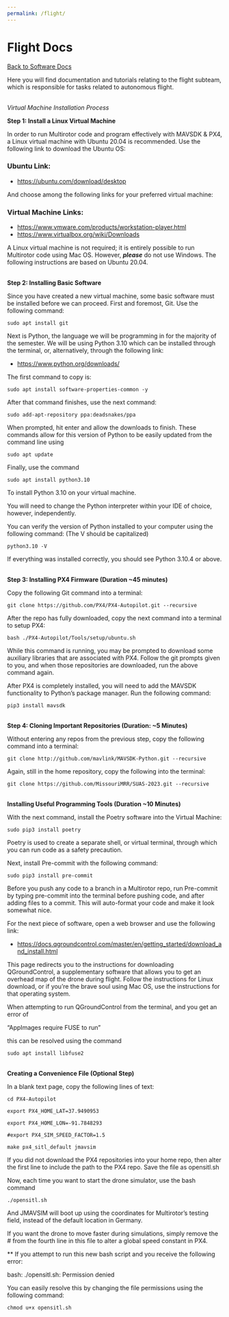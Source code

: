 ```yaml
---
permalink: /flight/
---
```


# Flight Docs

[Back to Software Docs](/docs/)

Here you will find documentation and tutorials relating to the flight subteam, which is responsible for tasks related to autonomous flight.

\
*Virtual Machine Installation Process*

**Step 1: Install a Linux Virtual Machine**

In order to run Multirotor code and program effectively with MAVSDK & PX4, a Linux virtual machine with Ubuntu 20.04 is recommended. Use the following link to download the Ubuntu OS: 

### Ubuntu Link:
-  https://ubuntu.com/download/desktop  

And choose among the following links for your preferred virtual machine: 

### Virtual Machine Links:
- https://www.vmware.com/products/workstation-player.html  
- https://www.virtualbox.org/wiki/Downloads  

A Linux virtual machine is not required; it is entirely possible to run Multirotor code using Mac OS. However, ***please*** do not use Windows. The following instructions are based on Ubuntu 20.04. 


\
**Step 2: Installing Basic Software** 

Since you have created a new virtual machine, some basic software must be installed before we can proceed. First and foremost, Git. Use the following command: 

```
sudo apt install git 
```

Next is Python, the language we will be programming in for the majority of the semester. We will be using Python 3.10 which can be installed through the terminal, or, alternatively, through the following link:

- https://www.python.org/downloads/  

The first command to copy is: 

```
sudo apt install software-properties-common -y 
```
 

After that command finishes, use the next command: 

```
sudo add-apt-repository ppa:deadsnakes/ppa 
```
 

When prompted, hit enter and allow the downloads to finish. These commands allow for this version of Python to be easily updated from the command line using  

```
sudo apt update 
```
 

Finally, use the command 

```
sudo apt install python3.10  
```

To install Python 3.10 on your virtual machine. 

You will need to change the Python interpreter within your IDE of choice, however, independently. 

 

You can verify the version of Python installed to your computer using the following command: 
(The V should be capitalized)

```
python3.10 -V
```

If everything was installed correctly, you should see Python 3.10.4 or above. 


\
**Step 3: Installing PX4 Firmware (Duration ~45 minutes)**

Copy the following Git command into a terminal: 

```
git clone https://github.com/PX4/PX4-Autopilot.git --recursive 
```
 

After the repo has fully downloaded, copy the next command into a terminal to setup PX4: 

```
bash ./PX4-Autopilot/Tools/setup/ubuntu.sh 
```
 

While this command is running, you may be prompted to download some auxiliary libraries that are associated with PX4. Follow the git prompts given to you, and when those repositories are downloaded, run the above command again. 

After PX4 is completely installed, you will need to add the MAVSDK functionality to Python’s package manager. Run the following command: 

```
pip3 install mavsdk 
```


\
**Step 4: Cloning Important Repositories (Duration: ~5 Minutes)**

Without entering any repos from the previous step, copy the following command into a terminal: 

```
git clone http://github.com/mavlink/MAVSDK-Python.git --recursive 
```
 

Again, still in the home repository, copy the following into the terminal: 

```
git clone https://github.com/MissouriMRR/SUAS-2023.git --recursive 
```


\
**Installing Useful Programming Tools (Duration ~10 Minutes)**

With the next command, install the Poetry software into the Virtual Machine: 

```
sudo pip3 install poetry 
```

Poetry is used to create a separate shell, or virtual terminal, through which you can run code as a safety precaution. 

Next, install Pre-commit with the following command: 

```
sudo pip3 install pre-commit 
```

Before you push any code to a branch in a Multirotor repo, run Pre-commit by typing pre-commit into the terminal before pushing code, and after adding files to a commit. This will auto-format your code and make it look somewhat nice. 

For the next piece of software, open a web browser and use the following link: 

- https://docs.qgroundcontrol.com/master/en/getting_started/download_and_install.html  

This page redirects you to the instructions for downloading QGroundControl, a supplementary software that allows you to get an overhead map of the drone during flight. Follow the instructions for Linux download, or if you’re the brave soul using Mac OS, use the instructions for that operating system. 

When attempting to run QGroundControl from the terminal, and you get an error of 

“AppImages require FUSE to run” 

this can be resolved using the command 

```
sudo apt install libfuse2 
```


\
**Creating a Convenience File (Optional Step)**

In a blank text page, copy the following lines of text: 

    cd PX4-Autopilot 

    export PX4_HOME_LAT=37.9490953  

    export PX4_HOME_LON=-91.7848293  

    #export PX4_SIM_SPEED_FACTOR=1.5  

    make px4_sitl_default jmavsim 

If you did not download the PX4 repositories into your home repo, then alter the first line to include the path to the PX4 repo. Save the file as 	opensitl.sh 

Now, each time you want to start the drone simulator, use the bash command  

```
./opensitl.sh 
```

And JMAVSIM will boot up using the coordinates for Multirotor’s testing field, instead of the default location in Germany.  

If you want the drone to move faster during simulations, simply remove the # from the fourth line in this file to alter a global speed constant in PX4. 

 

** If you attempt to run this new bash script and you receive the following error: 

bash: ./opensitl.sh: Permission denied 

You can easily resolve this by changing the file permissions using the following command: 

```
chmod u+x opensitl.sh   
```